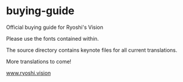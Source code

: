 # buying-guide


Official buying guide for Ryoshi's Vision

Please use the fonts contained within. 

The source directory contains keynote files for all current translations. 

More translations to come!

www.ryoshi.vision
